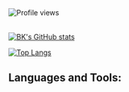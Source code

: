 <div align="left">
  
  <div>
    <img src="https://gpvc.arturio.dev/bkleck" alt="Profile views"/>
  </div>
  
  <br />
  
  [![BK's GitHub stats](https://github-readme-stats.vercel.app/api?username=bkleck&count_private=true&show_icons=true&theme=nord)](https://github.com/anuraghazra/github-readme-stats)
  
  [![Top Langs](https://github-readme-stats.vercel.app/api/top-langs/?username=bkleck&langs_count=10&layout=compact&theme=nord)](https://github.com/anuraghazra/github-readme-stats)
  
</div>

## Languages and Tools:
